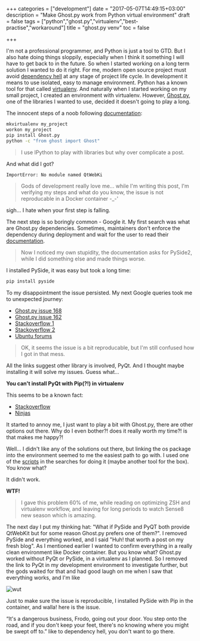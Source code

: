 +++
categories = ["development"]
date = "2017-05-07T14:49:15+03:00"
description = "Make Ghost.py work from Python virtual environment"
draft = false
tags = ["python","ghost.py","virtualenv","best-practise","workaround"]
title = "ghost.py venv"
toc = false

+++

I'm not a professional programmer, and Python is just a tool to GTD. But I also
hate doing things sloppily, especially when I think it something I will have to
get back to in the future. So when I started working on a long term solution
I wanted to do it right. For me, modern open source project must avoid
[dependency hell][2] at any stage of project life cycle. In development it
means to use isolated, easy to manage environment. Python has a known tool for
that called [virtualenv][4]. And naturally when I started working on my small
project, I created an environment with virtualenv. However, [Ghost.py][6],
one of the libraries I wanted to use, decided it doesn't going to play a long.

The innocent steps of a noob following [documentation][5]:
``` bash
mkvirtualenv my_project
workon my_project
pip install Ghost.py
python -c "from ghost import Ghost"
```

> I use IPython to play with libraries but why over complicate a post.

And what did I got?

```bash
ImportError: No module named QtWebKi
```

> Gods of development really love me... while I'm writing this post, I'm
verifying my steps and what do you know, the issue is not reproducable
in a Docker container -\_-'

sigh... I hate when your first step is falling.

The next step is so boringly common - Google it. My first search was what are
Ghost.py dependencies. Sometimes, maintainers don't enforce the dependency during
deployment and wait for the user to read their
[documentation][1].

> Now I noticed my own stupidity, the documentation asks for PySide2, while
I did something else and made things worse.

I installed PySide, it was easy but took a long time:

```bash
pip install pyside
```

To my disappointment the issue persisted. My next Google queries took me to
unexpected journey:

 - [Ghost.py issue 168](https://github.com/jeanphix/Ghost.py/issues/168)
 - [Ghost.py issue 162](https://github.com/jeanphix/Ghost.py/issues/262)
 - [Stackoverflow 1](http://stackoverflow.com/questions/32701784/centos-7-python-importerror-cannot-import-name-qtwebkit-even-though-its-in-my)
 - [Stackoverflow 2](http://stackoverflow.com/questions/29523541/importerror-no-module-named-pyqt4-qtwebkit)
 - [Ubuntu forums](https://ubuntuforums.org/showthread.php?t=2253348)

> OK, it seems the issue is a bit reproducable,  but I'm still confused how I
got in that mess.

All the links suggest other library is involved, PyQt. And I thought maybe
installing it will solve my issues. Guess what...

**You can't install PyQt with Pip(?!) in virtualenv**

This seems to be a known fact:

 - [Stackoverflow](http://stackoverflow.com/questions/1961997/is-it-possible-to-add-pyqt4-pyside-packages-on-a-virtualenv-sandbox)
 - [Ninjas](http://amyboyle.ninja/Python-Qt-and-virtualenv-in-linux)

It started to annoy me, I just want to play a bit with Ghost.py, there are other
options out there. Why do I even bother?! does it really worth my time?! is that
makes me happy?!

Well... I didn't like any of the solutions out there, but linking the os package
into the environment seemed to me the easiest path to go with. I used one of the
[scripts][3] in the searches for
doing it (maybe another tool for the box). You know what?

It didn't work.

**WTF!**

> I gave this problem 60% of me, while reading on optimizing ZSH and virtualenv
workflow, and leaving for long periods to watch Sense8 new season which is
amazing.

The next day I put my thinking hat: "What if PySide and PyQT both provide
QtWebKit but for some reason Ghost.py prefers one of them?". I removed PySide
and everything worked, and I said "Huh! that worth a post on my fresh blog".
As I mentioned earlier I wanted to confirm everything in a really clean
environment like Docker container. But you know what? Ghost.py worked without
PyQt or PySide, in a virtualenv as I planned. So I removed the link to PyQt in
my development environment to investigate further, but the gods waited for that
and had good laugh on me when I saw that everything works, and I'm like

![wut](/images/meme_wut.jpg)

Just to make sure
the issue is reproducible, I installed PySide with Pip in the container, and
walla! here is the issue.

“It's a dangerous business, Frodo, going out your door. You step onto the road,
and if you don't keep your feet, there's no knowing where you might be swept
off to.” like to dependency hell, you don't want to go there.

[1]: https://github.com/jeanphix/Ghost.py#installation
[2]: https://en.wikipedia.org/wiki/Dependency_hell
[3]: https://gist.github.com/davidfraser/6555916
[4]: https://virtualenv.pypa.io/en/stable/
[5]: http://python-guide-pt-br.readthedocs.io/en/latest/dev/virtualenvs/
[6]: http://jeanphix.me/Ghost.py/
